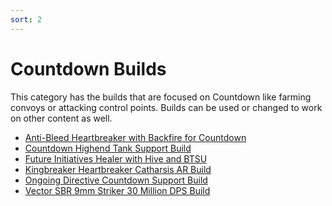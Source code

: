 ```yaml
---
sort: 2
---
```

# Countdown Builds

This category has the builds that are focused on Countdown like farming convoys 
or attacking control points. Builds can be used or changed to work on other content as well.
- [Anti-Bleed Heartbreaker with Backfire for Countdown](Backfire-Heartbreaker-Anti-Bleed-Countdown-Build.md)
- [Countdown Highend Tank Support Build](Countdown-Highend-Tank-Support-Build.md)
- [Future Initiatives Healer with Hive and BTSU](Future-Initiative-Hive-Healer.md)
- [Kingbreaker Heartbreaker Catharsis AR Build](Kingbreaker-Heartbreaker-Catharsis.md)
- [Ongoing Directive Countdown Support Build](Ongoing-Directive-Countdown-Support-Build.md)
- [Vector SBR 9mm Striker 30 Million DPS Build](Vector-Striker-30Mill-DPS.md)